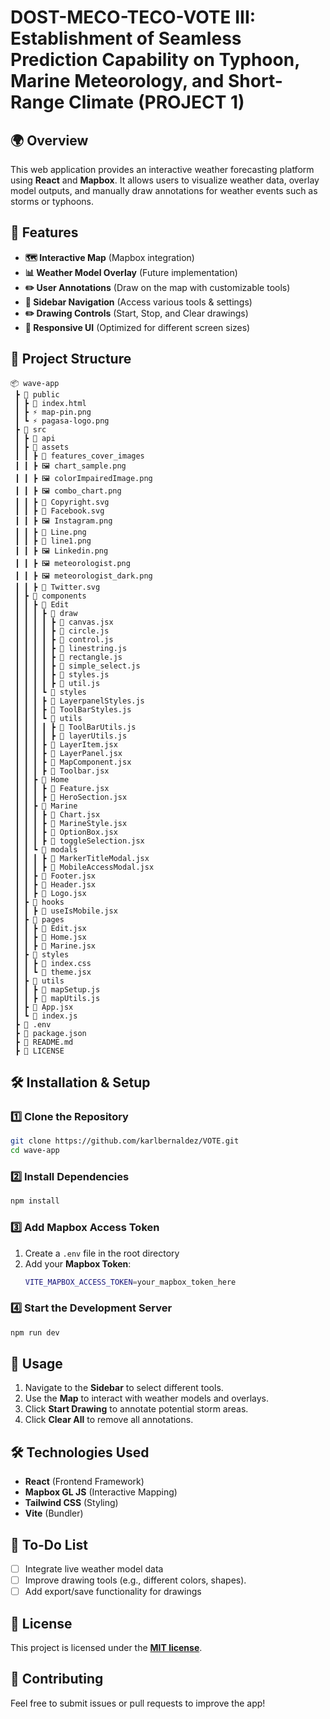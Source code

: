 # DOST-MECO-TECO-VOTE III: Establishment of Seamless Prediction Capability on Typhoon, Marine Meteorology, and Short-Range Climate (PROJECT 1)

## 🌍 Overview
This web application provides an interactive weather forecasting platform using **React** and **Mapbox**. It allows users to visualize weather data, overlay model outputs, and manually draw annotations for weather events such as storms or typhoons.

## 🚀 Features
- **🗺 Interactive Map** (Mapbox integration)
- **📊 Weather Model Overlay** (Future implementation)
- **✏️ User Annotations** (Draw on the map with customizable tools)
- **🔄 Sidebar Navigation** (Access various tools & settings)
- **✏️ Drawing Controls** (Start, Stop, and Clear drawings)
- **🎨 Responsive UI** (Optimized for different screen sizes)

## 📂 Project Structure
```
📦 wave-app
 ┣ 📂 public
 ┃ ┣ 📜 index.html
 ┃ ┣ ⚡ map-pin.png 
 ┃ ┗ ⚡ pagasa-logo.png
 ┣ 📂 src
 ┃ ┣ 📂 api
 ┃ ┣ 📂 assets
 ┃ ┃ ┣ 📂 features_cover_images
 ┃ ┃ ┣ 🖼️ chart_sample.png
 ┃ ┃ ┣ 🖼️ colorImpairedImage.png
 ┃ ┃ ┣ 🖼️ combo_chart.png
 ┃ ┃ ┣ 📄 Copyright.svg
 ┃ ┃ ┣ 📄 Facebook.svg
 ┃ ┃ ┣ 🖼️ Instagram.png
 ┃ ┃ ┣ 📄 Line.png
 ┃ ┃ ┣ 📄 line1.png
 ┃ ┃ ┣ 🖼️ Linkedin.png
 ┃ ┃ ┣ 🖼️ meteorologist.png
 ┃ ┃ ┣ 🖼️ meteorologist_dark.png
 ┃ ┃ ┣ 📄 Twitter.svg
 ┃ ┣ 📂 components
 ┃ ┃ ┣ 📂 Edit
 ┃ ┃ ┃ ┣ 📂 draw
 ┃ ┃ ┃ ┃ ┣ 📜 canvas.jsx
 ┃ ┃ ┃ ┃ ┣ 📜 circle.js
 ┃ ┃ ┃ ┃ ┣ 📜 control.js
 ┃ ┃ ┃ ┃ ┣ 📜 linestring.js
 ┃ ┃ ┃ ┃ ┣ 📜 rectangle.js
 ┃ ┃ ┃ ┃ ┣ 📜 simple_select.js
 ┃ ┃ ┃ ┃ ┣ 📜 styles.js
 ┃ ┃ ┃ ┃ ┣ 📜 util.js
 ┃ ┃ ┃ ┗ 📂 styles
 ┃ ┃ ┃ ┣ 📜 LayerpanelStyles.js
 ┃ ┃ ┃ ┣ 📜 ToolBarStyles.js
 ┃ ┃ ┃ ┗ 📂 utils
 ┃ ┃ ┃ ┃ ┣ 📜 ToolBarUtils.js
 ┃ ┃ ┃ ┃ ┣ 📜 layerUtils.js
 ┃ ┃ ┃ ┣ 📜 LayerItem.jsx
 ┃ ┃ ┃ ┣ 📜 LayerPanel.jsx
 ┃ ┃ ┃ ┣ 📜 MapComponent.jsx
 ┃ ┃ ┃ ┣ 📜 Toolbar.jsx
 ┃ ┃ ┣ 📂 Home
 ┃ ┃ ┃ ┣ 📜 Feature.jsx
 ┃ ┃ ┃ ┣ 📜 HeroSection.jsx
 ┃ ┃ ┣ 📂 Marine
 ┃ ┃ ┃ ┣ 📜 Chart.jsx
 ┃ ┃ ┃ ┣ 📜 MarineStyle.jsx
 ┃ ┃ ┃ ┣ 📜 OptionBox.jsx
 ┃ ┃ ┃ ┣ 📜 toggleSelection.jsx
 ┃ ┃ ┗ 📂 modals
 ┃ ┃ ┃ ┣ 📜 MarkerTitleModal.jsx
 ┃ ┃ ┃ ┣ 📜 MobileAccessModal.jsx
 ┃ ┃ ┣ 📜 Footer.jsx
 ┃ ┃ ┣ 📜 Header.jsx
 ┃ ┃ ┣ 📜 Logo.jsx
 ┃ ┣ 📂 hooks
 ┃ ┃ ┣ 📜 useIsMobile.jsx
 ┃ ┣ 📂 pages
 ┃ ┃ ┣ 📜 Edit.jsx
 ┃ ┃ ┣ 📜 Home.jsx
 ┃ ┃ ┣ 📜 Marine.jsx
 ┃ ┣ 📂 styles
 ┃ ┃ ┣ 📜 index.css
 ┃ ┃ ┗ 📜 theme.jsx
 ┃ ┣ 📂 utils
 ┃ ┃ ┣ 📜 mapSetup.js
 ┃ ┃ ┣ 📜 mapUtils.js
 ┃ ┣ 📜 App.jsx
 ┃ ┗ 📜 index.js
 ┣ 📜 .env
 ┣ 📜 package.json
 ┣ 📜 README.md
 ┣ 📜 LICENSE
```

## 🛠 Installation & Setup
### 1️⃣ Clone the Repository
```sh
git clone https://github.com/karlbernaldez/VOTE.git
cd wave-app
```

### 2️⃣ Install Dependencies
```sh
npm install
```

### 3️⃣ Add Mapbox Access Token
1. Create a `.env` file in the root directory
2. Add your **Mapbox Token**:
   ```sh
   VITE_MAPBOX_ACCESS_TOKEN=your_mapbox_token_here
   ```

### 4️⃣ Start the Development Server
```sh
npm run dev
```

## 🎨 Usage
1. Navigate to the **Sidebar** to select different tools.
2. Use the **Map** to interact with weather models and overlays.
3. Click **Start Drawing** to annotate potential storm areas.
4. Click **Clear All** to remove all annotations.

## 🛠 Technologies Used
- **React** (Frontend Framework)
- **Mapbox GL JS** (Interactive Mapping)
- **Tailwind CSS** (Styling)
- **Vite** (Bundler)

## 📝 To-Do List
- [ ] Integrate live weather model data
- [ ] Improve drawing tools (e.g., different colors, shapes).
- [ ] Add export/save functionality for drawings

## 📜 License
This project is licensed under the **[MIT license](https://github.com/karlbernaldez/Vote-wave/blob/main/LICENSE)**.

## 🙌 Contributing
Feel free to submit issues or pull requests to improve the app!
